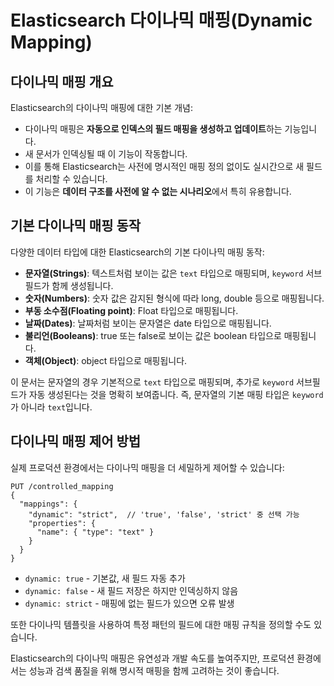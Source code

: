 # Elasticsearch 다이나믹 매핑(Dynamic Mapping)

## 다이나믹 매핑 개요

Elasticsearch의 다이나믹 매핑에 대한 기본 개념:

* 다이나믹 매핑은 **자동으로 인덱스의 필드 매핑을 생성하고 업데이트**하는 기능입니다.
* 새 문서가 인덱싱될 때 이 기능이 작동합니다.
* 이를 통해 Elasticsearch는 사전에 명시적인 매핑 정의 없이도 실시간으로 새 필드를 처리할 수 있습니다.
* 이 기능은 **데이터 구조를 사전에 알 수 없는 시나리오**에서 특히 유용합니다.

## 기본 다이나믹 매핑 동작

다양한 데이터 타입에 대한 Elasticsearch의 기본 다이나믹 매핑 동작:

* **문자열(Strings)**: 텍스트처럼 보이는 값은 `text` 타입으로 매핑되며, `keyword` 서브필드가 함께 생성됩니다.
* **숫자(Numbers)**: 숫자 값은 감지된 형식에 따라 long, double 등으로 매핑됩니다.
* **부동 소수점(Floating point)**: Float 타입으로 매핑됩니다.
* **날짜(Dates)**: 날짜처럼 보이는 문자열은 date 타입으로 매핑됩니다.
* **불리언(Booleans)**: true 또는 false로 보이는 값은 boolean 타입으로 매핑됩니다.
* **객체(Object)**: object 타입으로 매핑됩니다.

이 문서는 문자열의 경우 기본적으로 `text` 타입으로 매핑되며, 추가로 `keyword` 서브필드가 자동 생성된다는 것을 명확히 보여줍니다. 즉, 문자열의 기본 매핑 타입은 `keyword`가 아니라 `text`입니다.

## 다이나믹 매핑 제어 방법

실제 프로덕션 환경에서는 다이나믹 매핑을 더 세밀하게 제어할 수 있습니다:

```
PUT /controlled_mapping
{
  "mappings": {
    "dynamic": "strict",  // 'true', 'false', 'strict' 중 선택 가능
    "properties": {
      "name": { "type": "text" }
    }
  }
}
```

* `dynamic: true` - 기본값, 새 필드 자동 추가
* `dynamic: false` - 새 필드 저장은 하지만 인덱싱하지 않음
* `dynamic: strict` - 매핑에 없는 필드가 있으면 오류 발생

또한 다이나믹 템플릿을 사용하여 특정 패턴의 필드에 대한 매핑 규칙을 정의할 수도 있습니다.

Elasticsearch의 다이나믹 매핑은 유연성과 개발 속도를 높여주지만, 프로덕션 환경에서는 성능과 검색 품질을 위해 명시적 매핑을 함께 고려하는 것이 좋습니다.

